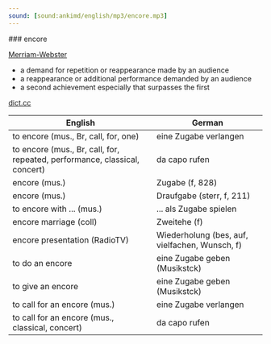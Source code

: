 ```yaml
---
sound: [sound:ankimd/english/mp3/encore.mp3]
---
```


\### encore

[Merriam-Webster](https://www.merriam-webster.com/dictionary/encore)

- a demand for repetition or reappearance made by an audience
- a reappearance or additional performance demanded by an audience
- a second achievement especially that surpasses the first

[dict.cc](https://www.dict.cc/encore)

| English        | German       |
| -------------- | ------------ |
| to encore (mus., Br, call, for, one) | eine Zugabe verlangen |
| to encore (mus., Br, call, for, repeated, performance, classical, concert) | da capo rufen |
| encore (mus.) | Zugabe (f, 828) |
| encore (mus.) | Draufgabe (sterr, f, 211) |
| to encore with ... (mus.) | ... als Zugabe spielen |
| encore marriage (coll) | Zweitehe (f) |
| encore presentation (RadioTV) | Wiederholung (bes, auf, vielfachen, Wunsch, f) |
| to do an encore | eine Zugabe geben (Musikstck) |
| to give an encore | eine Zugabe geben (Musikstck) |
| to call for an encore (mus.) | eine Zugabe verlangen |
| to call for an encore (mus., classical, concert) | da capo rufen |
